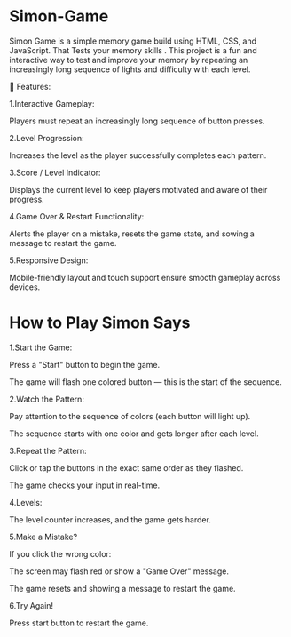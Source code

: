 # Simon-Game
Simon Game is a simple memory game build using HTML, CSS, and JavaScript. That Tests your memory skills . This project is a fun and interactive way to test and improve your memory by repeating an increasingly long sequence of lights and difficulty with each level.

🚀 Features:

1.Interactive Gameplay:

Players must repeat an increasingly long sequence of button presses.


2.Level Progression:

Increases the level as the player successfully completes each pattern.


3.Score / Level Indicator:

Displays the current level to keep players motivated and aware of their progress.


4.Game Over & Restart Functionality:

Alerts the player on a mistake, resets the game state, and sowing a message to restart the game.


5.Responsive Design:

Mobile-friendly layout and touch support ensure smooth gameplay across devices.



# How to Play Simon Says

1.Start the Game:

Press a "Start" button to begin the game.

The game will flash one colored button — this is the start of the sequence.

2.Watch the Pattern:

Pay attention to the sequence of colors (each button will light up).

The sequence starts with one color and gets longer after each level.

3.Repeat the Pattern:

Click or tap the buttons in the exact same order as they flashed.

The game checks your input in real-time.

4.Levels:

The level counter increases, and the game gets harder.

5.Make a Mistake?

If you click the wrong color:

The screen may flash red or show a "Game Over" message.

The game resets and showing a message to restart the game.

6.Try Again!

Press start button to restart the game.
